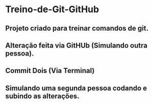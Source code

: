 # Treino-de-Git-GitHub
## Projeto criado para treinar comandos de git.
## Alteração feita via GitHUb (Simulando outra pessoa).
## Commit Dois (Via Terminal)
## Simulando uma segunda pessoa codando e subindo as alterações.
